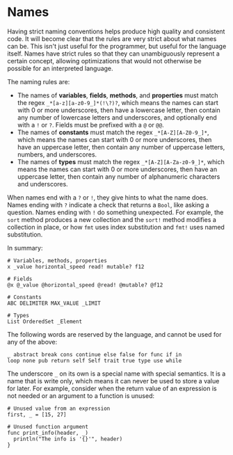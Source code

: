 # Names

Having strict naming conventions helps produce high quality and consistent
code. It will become clear that the rules are very strict about what names can
be. This isn't just useful for the programmer, but useful for the language
itself. Names have strict rules so that they can unambiguously represent a
certain concept, allowing optimizations that would not otherwise be possible
for an interpreted language.

The naming rules are:

- The names of **variables**, **fields**, **methods**, and **properties** must
  match the regex `_*[a-z][a-z0-9_]*(!\?)?`, which means the names can start
  with 0 or more underscores, then have a lowercase letter, then contain any
  number of lowercase letters and underscores, and optionally end with a `!` or
  `?`. Fields must be prefixed with a `@` or `@@`.
- The names of **constants** must match the regex `_*[A-Z][A-Z0-9_]*`, which
  means the names can start with 0 or more underscores, then have an uppercase
  letter, then contain any number of uppercase letters, numbers, and
  underscores.
- The names of **types** must match the regex `_*[A-Z][A-Za-z0-9_]*`, which
  means the names can start with 0 or more underscores, then have an uppercase
  letter, then contain any number of alphanumeric characters and underscores.

When names end with a `?` or `!`, they give hints to what the name does. Names
ending with `?` indicate a check that returns a `Bool`, like asking a question.
Names ending with `!` do something unexpected. For example, the `sort` method
produces a new collection and the `sort!` method modifies a collection in
place, or how `fmt` uses index substitution and `fmt!` uses named substitution.

In summary:

```kaki
# Variables, methods, properties
x _value horizontal_speed read! mutable? f12

# Fields
@x @_value @horizontal_speed @read! @mutable? @f12

# Constants
ABC DELIMITER MAX_VALUE _LIMIT

# Types
List OrderedSet _Element
```

The following words are reserved by the language, and cannot be used for any
of the above:

```kaki
_ abstract break cons continue else false for func if in
loop none pub return self Self trait true type use while
```

The underscore `_` on its own is a special name with special semantics. It is a
name that is write only, which means it can never be used to store a value for
later. For example, consider when the return value of an expression is not
needed or an argument to a function is unused:

```kaki
# Unused value from an expression
first, _ = [15, 27]

# Unused function argument
func print_info(header, _)
  println("The info is '{}'", header)
}
```
